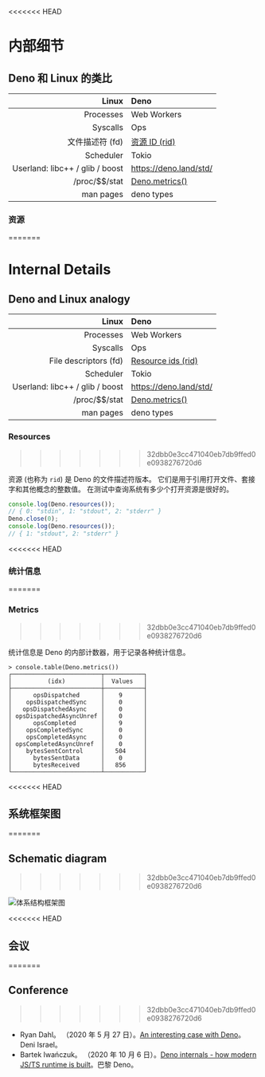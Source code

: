 <<<<<<< HEAD
# 内部细节

## Deno 和 Linux 的类比

|                       **Linux** | **Deno**                    |
| ------------------------------: | :-------------------------- |
|                       Processes | Web Workers                 |
|                        Syscalls | Ops                         |
|                 文件描述符 (fd) | [资源 ID (rid)](#resources) |
|                       Scheduler | Tokio                       |
| Userland: libc++ / glib / boost | https://deno.land/std/      |
|                 /proc/\$\$/stat | [Deno.metrics()](#metrics)  |
|                       man pages | deno types                  |

### 资源
=======
# Internal Details

## Deno and Linux analogy

|                       **Linux** | **Deno**                         |
| ------------------------------: | :------------------------------- |
|                       Processes | Web Workers                      |
|                        Syscalls | Ops                              |
|           File descriptors (fd) | [Resource ids (rid)](#resources) |
|                       Scheduler | Tokio                            |
| Userland: libc++ / glib / boost | https://deno.land/std/           |
|                 /proc/\$\$/stat | [Deno.metrics()](#metrics)       |
|                       man pages | deno types                       |

### Resources
>>>>>>> 32dbb0e3cc471040eb7db9ffed0e0938276720d6

资源 (也称为 `rid`) 是 Deno 的文件描述符版本。
它们是用于引用打开文件、套接字和其他概念的整数值。
在测试中查询系统有多少个打开资源是很好的。

```ts
console.log(Deno.resources());
// { 0: "stdin", 1: "stdout", 2: "stderr" }
Deno.close(0);
console.log(Deno.resources());
// { 1: "stdout", 2: "stderr" }
```

<<<<<<< HEAD
### 统计信息
=======
### Metrics
>>>>>>> 32dbb0e3cc471040eb7db9ffed0e0938276720d6

统计信息是 Deno 的内部计数器，用于记录各种统计信息。

```shell
> console.table(Deno.metrics())
┌─────────────────────────┬───────────┐
│          (idx)          │  Values   │
├─────────────────────────┼───────────┤
│      opsDispatched      │    9      │
│    opsDispatchedSync    │    0      │
│   opsDispatchedAsync    │    0      │
│ opsDispatchedAsyncUnref │    0      │
│      opsCompleted       │    9      │
│    opsCompletedSync     │    0      │
│    opsCompletedAsync    │    0      │
│ opsCompletedAsyncUnref  │    0      │
│    bytesSentControl     │   504     │
│      bytesSentData      │    0      │
│      bytesReceived      │   856     │
└─────────────────────────┴───────────┘
```

<<<<<<< HEAD
## 系统框架图
=======
## Schematic diagram
>>>>>>> 32dbb0e3cc471040eb7db9ffed0e0938276720d6

![体系结构框架图](https://deno.land/images/schematic_v0.2.png)

<<<<<<< HEAD
## 会议
=======
## Conference
>>>>>>> 32dbb0e3cc471040eb7db9ffed0e0938276720d6

- Ryan Dahl。 （2020 年 5 月 27
  日）。[An interesting case with Deno](https://www.youtube.com/watch?v=1b7FoBwxc7E)。Deni
  Israel。
- Bartek Iwańczuk。 （2020 年 10 月 6
  日）。[Deno internals - how modern JS/TS runtime is
  built](https://www.youtube.com/watch?v=AOvg_GbnsbA&t=35m13s)。巴黎 Deno。
